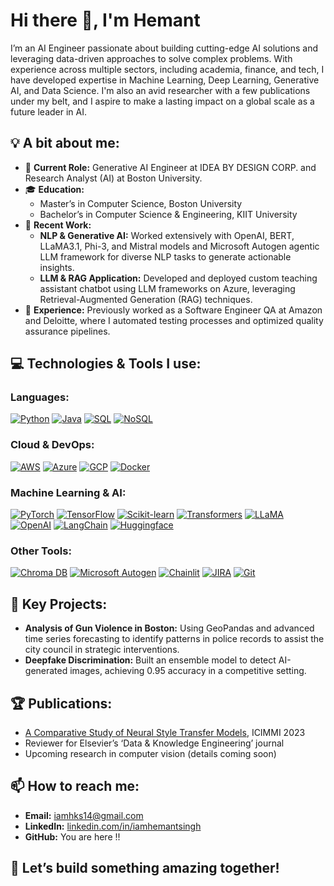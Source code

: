 # Hi there 👋, I'm Hemant

I’m an AI Engineer passionate about building cutting-edge AI solutions and leveraging data-driven approaches to solve complex problems. 
With experience across multiple sectors, including academia, finance, and tech, I have developed expertise in Machine Learning, Deep Learning, Generative AI, and Data Science. 
I'm also an avid researcher with a few publications under my belt, and I aspire to make a lasting impact on a global scale as a future leader in AI.


## 💡 A bit about me:
- 🔭 **Current Role:** Generative AI Engineer at IDEA BY DESIGN CORP. and Research Analyst (AI) at Boston University.
- 🎓 **Education:**  
   - Master’s in Computer Science, Boston University  
   - Bachelor’s in Computer Science & Engineering, KIIT University
- 🌱 **Recent Work:**
  - **NLP & Generative AI:** Worked extensively with OpenAI, BERT, LLaMA3.1, Phi-3, and Mistral models and Microsoft Autogen agentic LLM framework for diverse NLP tasks to generate actionable insights.
  - **LLM & RAG Application:** Developed and deployed custom teaching assistant chatbot using LLM frameworks on Azure, leveraging Retrieval-Augmented Generation (RAG) techniques. 
- 💼 **Experience:** Previously worked as a Software Engineer QA at Amazon and Deloitte, where I automated testing processes and optimized quality assurance pipelines.


## 💻 Technologies & Tools I use:

### Languages:
<a href="#"><img src="https://img.shields.io/badge/Python-3776AB?style=for-the-badge&logo=python&logoColor=white" alt="Python"></a>
<a href="#"><img src="https://img.shields.io/badge/Java-007396?style=for-the-badge&logo=java&logoColor=white" alt="Java"></a>
<a href="#"><img src="https://img.shields.io/badge/SQL-336791?style=for-the-badge&logo=postgresql&logoColor=white" alt="SQL"></a>
<a href="#"><img src="https://img.shields.io/badge/NoSQL-47A248?style=for-the-badge&logo=mongodb&logoColor=white" alt="NoSQL"></a>

### Cloud & DevOps:
<a href="#"><img src="https://img.shields.io/badge/AWS-FF9900?style=for-the-badge&logo=amazonaws&logoColor=white" alt="AWS"></a>
<a href="#"><img src="https://img.shields.io/badge/Azure-0089D6?style=for-the-badge&logo=microsoftazure&logoColor=white" alt="Azure"></a>
<a href="#"><img src="https://img.shields.io/badge/GCP-4285F4?style=for-the-badge&logo=googlecloud&logoColor=white" alt="GCP"></a>
<a href="#"><img src="https://img.shields.io/badge/Docker-2496ED?style=for-the-badge&logo=docker&logoColor=white" alt="Docker"></a>

### Machine Learning & AI:
<a href="#"><img src="https://img.shields.io/badge/PyTorch-EE4C2C?style=for-the-badge&logo=pytorch&logoColor=white" alt="PyTorch"></a>
<a href="#"><img src="https://img.shields.io/badge/TensorFlow-FF6F00?style=for-the-badge&logo=tensorflow&logoColor=white" alt="TensorFlow"></a>
<a href="#"><img src="https://img.shields.io/badge/Scikit_learn-F7931E?style=for-the-badge&logo=scikit-learn&logoColor=white" alt="Scikit-learn"></a>
<a href="#"><img src="https://img.shields.io/badge/Transformers-FFD700?style=for-the-badge&logo=huggingface&logoColor=white" alt="Transformers"></a>
<a href="#"><img src="https://img.shields.io/badge/LLaMA-20232A?style=for-the-badge&logo=llama&logoColor=white" alt="LLaMA"></a>
<a href="#"><img src="https://img.shields.io/badge/OpenAI-412991?style=for-the-badge&logo=openai&logoColor=white" alt="OpenAI"></a>
<a href="#"><img src="https://img.shields.io/badge/LangChain-34A853?style=for-the-badge&logo=chainlit&logoColor=white" alt="LangChain"></a>
<a href="#"><img src="https://img.shields.io/badge/Huggingface-BFDBFE?style=for-the-badge&logo=huggingface&logoColor=black" alt="Huggingface"></a>

### Other Tools:
<a href="#"><img src="https://img.shields.io/badge/Chroma_DB-9D50BB?style=for-the-badge&logo=databricks&logoColor=white" alt="Chroma DB"></a>
<a href="#"><img src="https://img.shields.io/badge/Microsoft_Autogen-5E5E5E?style=for-the-badge&logo=microsoft&logoColor=white" alt="Microsoft Autogen"></a>
<a href="#"><img src="https://img.shields.io/badge/Chainlit-34A853?style=for-the-badge&logo=chainlit&logoColor=white" alt="Chainlit"></a>
<a href="#"><img src="https://img.shields.io/badge/JIRA-0052CC?style=for-the-badge&logo=jira&logoColor=white" alt="JIRA"></a>
<a href="#"><img src="https://img.shields.io/badge/Git-F05032?style=for-the-badge&logo=git&logoColor=white" alt="Git"></a>


## 🔬 Key Projects:
- **Analysis of Gun Violence in Boston:** Using GeoPandas and advanced time series forecasting to identify patterns in police records to assist the city council in strategic interventions.
- **Deepfake Discrimination:** Built an ensemble model to detect AI-generated images, achieving 0.95 accuracy in a competitive setting.


## 🏆 Publications:
- [A Comparative Study of Neural Style Transfer Models](https://dl.acm.org/doi/10.1145/3647444.3652461), ICIMMI 2023
- Reviewer for Elsevier’s ‘Data & Knowledge Engineering’ journal
- Upcoming research in computer vision (details coming soon)


## 📫 How to reach me:
- **Email:** iamhks14@gmail.com
- **LinkedIn:** [linkedin.com/in/iamhemantsingh](https://www.linkedin.com/in/iamhemantsingh/)
- **GitHub:** You are here !!

## 🌟 Let’s build something amazing together!
